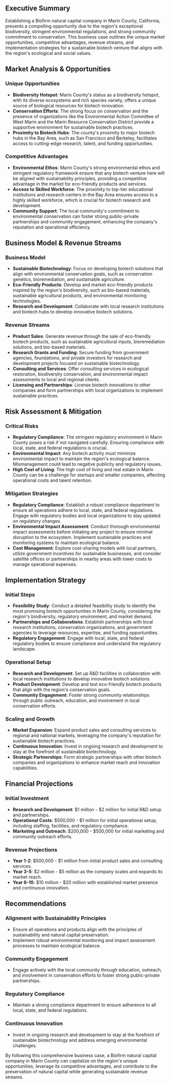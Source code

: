 ## Executive Summary

Establishing a Biofirm natural capital company in Marin County, California, presents a compelling opportunity due to the region's exceptional biodiversity, stringent environmental regulations, and strong community commitment to conservation. This business case outlines the unique market opportunities, competitive advantages, revenue streams, and implementation strategies for a sustainable biotech venture that aligns with the region's ecological and social values.

## Market Analysis & Opportunities

### Unique Opportunities
- **Biodiversity Hotspot**: Marin County's status as a biodiversity hotspot, with its diverse ecosystems and rich species variety, offers a unique source of biological resources for biotech innovation.
- **Conservation Efforts**: The strong focus on conservation and the presence of organizations like the Environmental Action Committee of West Marin and the Marin Resource Conservation District provide a supportive environment for sustainable biotech practices.
- **Proximity to Biotech Hubs**: The county's proximity to major biotech hubs in the Bay Area, such as San Francisco and Berkeley, facilitates access to cutting-edge research, talent, and funding opportunities.

### Competitive Advantages
- **Environmental Ethos**: Marin County's strong environmental ethos and stringent regulatory framework ensure that any biotech venture here will be aligned with sustainability principles, providing a competitive advantage in the market for eco-friendly products and services.
- **Access to Skilled Workforce**: The proximity to top-tier educational institutions and research centers in the Bay Area ensures access to a highly skilled workforce, which is crucial for biotech research and development.
- **Community Support**: The local community's commitment to environmental conservation can foster strong public-private partnerships and community engagement, enhancing the company's reputation and operational efficiency.

## Business Model & Revenue Streams

### Business Model
- **Sustainable Biotechnology**: Focus on developing biotech solutions that align with environmental conservation goals, such as conservation genetics, bioremediation, and sustainable agriculture.
- **Eco-Friendly Products**: Develop and market eco-friendly products inspired by the region's biodiversity, such as bio-based materials, sustainable agricultural products, and environmental monitoring technologies.
- **Research and Development**: Collaborate with local research institutions and biotech hubs to develop innovative biotech solutions.

### Revenue Streams
- **Product Sales**: Generate revenue through the sale of eco-friendly biotech products, such as sustainable agricultural inputs, bioremediation solutions, and bio-based materials.
- **Research Grants and Funding**: Secure funding from government agencies, foundations, and private investors for research and development projects focused on sustainable biotechnology.
- **Consulting and Services**: Offer consulting services in ecological restoration, biodiversity conservation, and environmental impact assessments to local and regional clients.
- **Licensing and Partnerships**: License biotech innovations to other companies and form partnerships with local organizations to implement sustainable practices.

## Risk Assessment & Mitigation

### Critical Risks
- **Regulatory Compliance**: The stringent regulatory environment in Marin County poses a risk if not navigated carefully. Ensuring compliance with local, state, and federal regulations is crucial.
- **Environmental Impact**: Any biotech activity must minimize environmental impact to maintain the region's ecological balance. Mismanagement could lead to negative publicity and regulatory issues.
- **High Cost of Living**: The high cost of living and real estate in Marin County can be a challenge for startups and smaller companies, affecting operational costs and talent retention.

### Mitigation Strategies
- **Regulatory Compliance**: Establish a robust compliance department to ensure all operations adhere to local, state, and federal regulations. Engage with regulatory bodies and local organizations to stay updated on regulatory changes.
- **Environmental Impact Assessment**: Conduct thorough environmental impact assessments before initiating any project to ensure minimal disruption to the ecosystem. Implement sustainable practices and monitoring systems to maintain ecological balance.
- **Cost Management**: Explore cost-sharing models with local partners, utilize government incentives for sustainable businesses, and consider satellite offices or partnerships in nearby areas with lower costs to manage operational expenses.

## Implementation Strategy

### Initial Steps
- **Feasibility Study**: Conduct a detailed feasibility study to identify the most promising biotech opportunities in Marin County, considering the region's biodiversity, regulatory environment, and market demand.
- **Partnerships and Collaborations**: Establish partnerships with local research institutions, conservation organizations, and government agencies to leverage resources, expertise, and funding opportunities.
- **Regulatory Engagement**: Engage with local, state, and federal regulatory bodies to ensure compliance and understand the regulatory landscape.

### Operational Setup
- **Research and Development**: Set up R&D facilities in collaboration with local research institutions to develop innovative biotech solutions.
- **Product Development**: Develop and test eco-friendly biotech products that align with the region's conservation goals.
- **Community Engagement**: Foster strong community relationships through public outreach, education, and involvement in local conservation efforts.

### Scaling and Growth
- **Market Expansion**: Expand product sales and consulting services to regional and national markets, leveraging the company's reputation for sustainable biotech practices.
- **Continuous Innovation**: Invest in ongoing research and development to stay at the forefront of sustainable biotechnology.
- **Strategic Partnerships**: Form strategic partnerships with other biotech companies and organizations to enhance market reach and innovation capabilities.

## Financial Projections

### Initial Investment
- **Research and Development**: $1 million - $2 million for initial R&D setup and partnerships.
- **Operational Costs**: $500,000 - $1 million for initial operational setup, including staffing, facilities, and regulatory compliance.
- **Marketing and Outreach**: $200,000 - $500,000 for initial marketing and community outreach efforts.

### Revenue Projections
- **Year 1-2**: $500,000 - $1 million from initial product sales and consulting services.
- **Year 3-5**: $2 million - $5 million as the company scales and expands its market reach.
- **Year 6-10**: $10 million - $20 million with established market presence and continuous innovation.

## Recommendations

### Alignment with Sustainability Principles
- Ensure all operations and products align with the principles of sustainability and natural capital preservation.
- Implement robust environmental monitoring and impact assessment processes to maintain ecological balance.

### Community Engagement
- Engage actively with the local community through education, outreach, and involvement in conservation efforts to foster strong public-private partnerships.

### Regulatory Compliance
- Maintain a strong compliance department to ensure adherence to all local, state, and federal regulations.

### Continuous Innovation
- Invest in ongoing research and development to stay at the forefront of sustainable biotechnology and address emerging environmental challenges.

By following this comprehensive business case, a Biofirm natural capital company in Marin County can capitalize on the region's unique opportunities, leverage its competitive advantages, and contribute to the preservation of natural capital while generating sustainable revenue streams.